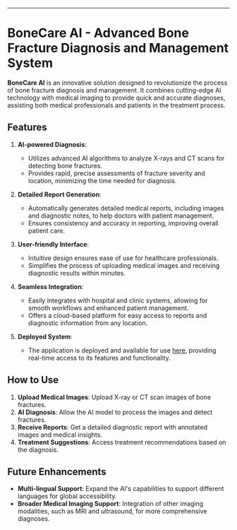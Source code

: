 
---

# BoneCare AI - Advanced Bone Fracture Diagnosis and Management System

**BoneCare AI** is an innovative solution designed to revolutionize the process of bone fracture diagnosis and management. It combines cutting-edge AI technology with medical imaging to provide quick and accurate diagnoses, assisting both medical professionals and patients in the treatment process.

## Features

1. **AI-powered Diagnosis**:
   - Utilizes advanced AI algorithms to analyze X-rays and CT scans for detecting bone fractures.
   - Provides rapid, precise assessments of fracture severity and location, minimizing the time needed for diagnosis.

2. **Detailed Report Generation**:
   - Automatically generates detailed medical reports, including images and diagnostic notes, to help doctors with patient management.
   - Ensures consistency and accuracy in reporting, improving overall patient care.

3. **User-friendly Interface**:
   - Intuitive design ensures ease of use for healthcare professionals.
   - Simplifies the process of uploading medical images and receiving diagnostic results within minutes.

4. **Seamless Integration**:
   - Easily integrates with hospital and clinic systems, allowing for smooth workflows and enhanced patient management.
   - Offers a cloud-based platform for easy access to reports and diagnostic information from any location.

5. **Deployed System**:
   - The application is deployed and available for use [here](https://github.com/vishnukoushikN0717/BONECAREAI), providing real-time access to its features and functionality.

## How to Use

1. **Upload Medical Images**: Upload X-ray or CT scan images of bone fractures.
2. **AI Diagnosis**: Allow the AI model to process the images and detect fractures.
3. **Receive Reports**: Get a detailed diagnostic report with annotated images and medical insights.
4. **Treatment Suggestions**: Access treatment recommendations based on the diagnosis.

## Future Enhancements

- **Multi-lingual Support**: Expand the AI's capabilities to support different languages for global accessibility.
- **Broader Medical Imaging Support**: Integration of other imaging modalities, such as MRI and ultrasound, for more comprehensive diagnoses.

